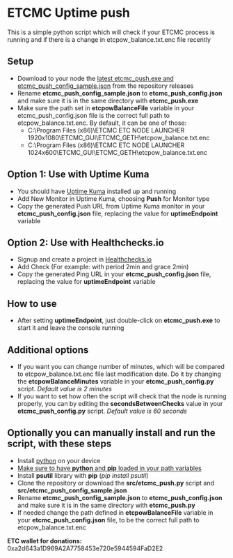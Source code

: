 # ETCMC Uptime push
This is a simple python script which will check if your ETCMC process is running and if there is a change in etcpow_balance.txt.enc file recently

## Setup
- Download to your node the [latest etcmc_push.exe and etcmc_push_config_sample.json](https://github.com/dcrypt11/etcmc-uptime-kuma-push/releases/latest) from the repository releases
- Rename **etcmc_push_config_sample.json** to **etcmc_push_config.json** and make sure it is in the same directory with **etcmc_push.exe**
- Make sure the path set in **etcpowBalanceFile** variable in your etcmc_push_config.json file is the correct full path to etcpow_balance.txt.enc. By default, it can be one of those:
    - C:\Program Files (x86)\ETCMC ETC NODE LAUNCHER 1920x1080\ETCMC_GUI\ETCMC_GETH\etcpow_balance.txt.enc
    - C:\Program Files (x86)\ETCMC ETC NODE LAUNCHER 1024x600\ETCMC_GUI\ETCMC_GETH\etcpow_balance.txt.enc

## Option 1: Use with Uptime Kuma
- You should have [Uptime Kuma](https://github.com/louislam/uptime-kuma) installed up and running
- Add New Monitor in Uptime Kuma, choosing **Push** for Monitor type
- Copy the generated Push URL from Uptime Kuma monitor in your **etcmc_push_config.json** file, replacing the value for **uptimeEndpoint** variable

## Option 2: Use with Healthchecks.io
- Signup and create a project in [Healthchecks.io](https://healthchecks.io/)
- Add Check (For example: with period 2min and grace 2min)
- Copy the generated Ping URL in your **etcmc_push_config.json** file, replacing the value for **uptimeEndpoint** variable

## How to use
- After setting **uptimeEndpoint**, just double-click on **etcmc_push.exe** to start it and leave the console running

## Additional options
- If you want you can change number of minutes, which will be compared to etcpow_balance.txt.enc file last modification date. Do it by changing the **etcpowBalanceMinutes** variable in your **etcmc_push_config.py** script. *Default value is 2 minutes*
- If you want to set how often the script will check that the node is running properly, you can by editing the **secondsBetweenChecks** value  in your **etcmc_push_config.py** script. *Default value is 60 seconds*

## Optionally you can manually install and run the script, with these steps
- Install [python](https://www.python.org/downloads/) on your device
- [Make sure to have **python** and **pip** loaded in your path variables](https://datatofish.com/add-python-to-windows-path/)
- Install **psutil** library with **pip** (*pip install psutil*)
- Clone the repository or download the **src/etcmc_push.py** script and **src/etcmc_push_config_sample.json**
- Rename **etcmc_push_config_sample.json** to **etcmc_push_config.json** and make sure it is in the same directory with **etcmc_push.py**
- If needed change the path defined in **etcpowBalanceFile** variable in your **etcmc_push_config.json** file, to be the correct full path to etcpow_balance.txt.enc

**ETC wallet for donations:**
0xa2d643a1D969A2A7758453e720e5944594FaD2E2